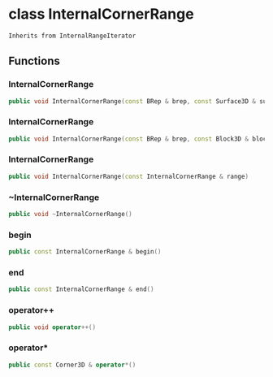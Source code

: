 # class InternalCornerRange


```cpp
Inherits from InternalRangeIterator
```



## Functions

### InternalCornerRange

```cpp
public void InternalCornerRange(const BRep & brep, const Surface3D & surface)
```


### InternalCornerRange

```cpp
public void InternalCornerRange(const BRep & brep, const Block3D & block)
```


### InternalCornerRange

```cpp
public void InternalCornerRange(const InternalCornerRange & range)
```


### ~InternalCornerRange

```cpp
public void ~InternalCornerRange()
```


### begin

```cpp
public const InternalCornerRange & begin()
```


### end

```cpp
public const InternalCornerRange & end()
```


### operator++

```cpp
public void operator++()
```


### operator*

```cpp
public const Corner3D & operator*()
```




